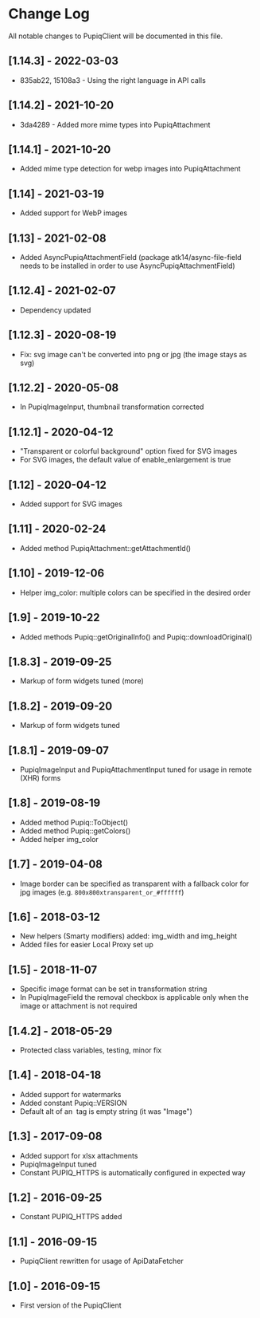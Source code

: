 Change Log
==========

All notable changes to PupiqClient will be documented in this file.

## [1.14.3] - 2022-03-03

- 835ab22, 15108a3 - Using the right language in API calls

## [1.14.2] - 2021-10-20

- 3da4289 - Added more mime types into PupiqAttachment

## [1.14.1] - 2021-10-20

- Added mime type detection for webp images into PupiqAttachment

## [1.14] - 2021-03-19

- Added support for WebP images

## [1.13] - 2021-02-08

- Added AsyncPupiqAttachmentField (package atk14/async-file-field needs to be installed in order to use AsyncPupiqAttachmentField)

## [1.12.4] - 2021-02-07

- Dependency updated

## [1.12.3] - 2020-08-19

- Fix: svg image can't be converted into png or jpg (the image stays as svg)

## [1.12.2] - 2020-05-08

- In PupiqImageInput, thumbnail transformation corrected

## [1.12.1] - 2020-04-12

- "Transparent or colorful background" option fixed for SVG images
- For SVG images, the default value of enable_enlargement is true

## [1.12] - 2020-04-12

- Added support for SVG images

## [1.11] - 2020-02-24

- Added method PupiqAttachment::getAttachmentId()

## [1.10] - 2019-12-06

- Helper img_color: multiple colors can be specified in the desired order

## [1.9] - 2019-10-22

- Added methods Pupiq::getOriginalInfo() and Pupiq::downloadOriginal()

## [1.8.3] - 2019-09-25

- Markup of form widgets tuned (more)

## [1.8.2] - 2019-09-20

- Markup of form widgets tuned

## [1.8.1] - 2019-09-07

- PupiqImageInput and PupiqAttachmentInput tuned for usage in remote (XHR) forms

## [1.8] - 2019-08-19

- Added method Pupiq::ToObject()
- Added method Pupiq::getColors()
- Added helper img_color

## [1.7] - 2019-04-08

- Image border can be specified as transparent with a fallback color for jpg images (e.g. ```800x800xtransparent_or_#ffffff```)

## [1.6] - 2018-03-12

- New helpers (Smarty modifiers) added: img_width and img_height
- Added files for easier Local Proxy set up

## [1.5] - 2018-11-07

- Specific image format can be set in transformation string
- In PupiqImageField the removal checkbox is applicable only when the image or attachment is not required

## [1.4.2] - 2018-05-29

- Protected class variables, testing, minor fix

## [1.4] - 2018-04-18

- Added support for watermarks
- Added constant Pupiq::VERSION
- Default alt of an <img> tag is empty string (it was "Image")

## [1.3] - 2017-09-08

- Added support for xlsx attachments
- PupiqImageInput tuned
- Constant PUPIQ_HTTPS is automatically configured in expected way

## [1.2] - 2016-09-25

- Constant PUPIQ_HTTPS added

## [1.1] - 2016-09-15

- PupiqClient rewritten for usage of ApiDataFetcher

## [1.0] - 2016-09-15

- First version of the PupiqClient
